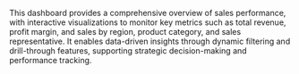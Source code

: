 This dashboard provides a comprehensive overview of sales performance, with interactive visualizations to monitor key metrics such as total revenue, profit margin, and sales by region, product category, and sales representative. It enables data-driven insights through dynamic filtering and drill-through features, supporting strategic decision-making and performance tracking.
